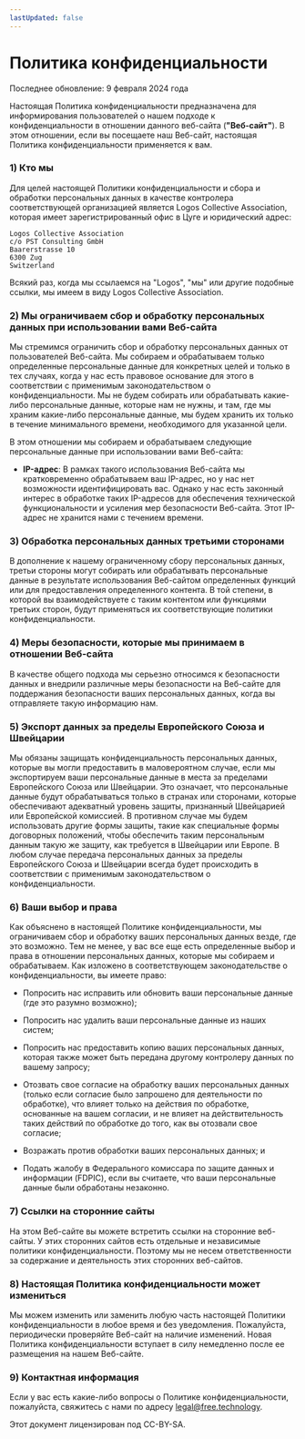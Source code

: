 ```yaml
---
lastUpdated: false
---
```

# Политика конфиденциальности

Последнее обновление: 9 февраля 2024 года

Настоящая Политика конфиденциальности предназначена для информирования пользователей о нашем подходе к конфиденциальности в отношении данного веб-сайта (**"Веб-сайт"**). В этом отношении, если вы посещаете наш Веб-сайт, настоящая Политика конфиденциальности применяется к вам.

### 1) Кто мы

Для целей настоящей Политики конфиденциальности и сбора и обработки персональных данных в качестве контролера соответствующей организацией является Logos Collective Association, которая имеет зарегистрированный офис в Цуге и юридический адрес:

```
Logos Collective Association
c/o PST Consulting GmbH
Baarerstrasse 10
6300 Zug
Switzerland
```

Всякий раз, когда мы ссылаемся на "Logos", "мы" или другие подобные ссылки, мы имеем в виду Logos Collective Association.

### 2) Мы ограничиваем сбор и обработку персональных данных при использовании вами Веб-сайта

Мы стремимся ограничить сбор и обработку персональных данных от пользователей Веб-сайта. Мы собираем и обрабатываем только определенные персональные данные для конкретных целей и только в тех случаях, когда у нас есть правовое основание для этого в соответствии с применимым законодательством о конфиденциальности. Мы не будем собирать или обрабатывать какие-либо персональные данные, которые нам не нужны, и там, где мы храним какие-либо персональные данные, мы будем хранить их только в течение минимального времени, необходимого для указанной цели.

В этом отношении мы собираем и обрабатываем следующие персональные данные при использовании вами Веб-сайта:

* **IP-адрес**: В рамках такого использования Веб-сайта мы кратковременно обрабатываем ваш IP-адрес, но у нас нет возможности идентифицировать вас. Однако у нас есть законный интерес в обработке таких IP-адресов для обеспечения технической функциональности и усиления мер безопасности Веб-сайта. Этот IP-адрес не хранится нами с течением времени.

### 3) Обработка персональных данных третьими сторонами

В дополнение к нашему ограниченному сбору персональных данных, третьи стороны могут собирать или обрабатывать персональные данные в результате использования Веб-сайтом определенных функций или для предоставления определенного контента. В той степени, в которой вы взаимодействуете с таким контентом или функциями третьих сторон, будут применяться их соответствующие политики конфиденциальности.

### 4) Меры безопасности, которые мы принимаем в отношении Веб-сайта

В качестве общего подхода мы серьезно относимся к безопасности данных и внедрили различные меры безопасности на Веб-сайте для поддержания безопасности ваших персональных данных, когда вы отправляете такую информацию нам.

### 5) Экспорт данных за пределы Европейского Союза и Швейцарии

Мы обязаны защищать конфиденциальность персональных данных, которые вы могли предоставить в маловероятном случае, если мы экспортируем ваши персональные данные в места за пределами Европейского Союза или Швейцарии. Это означает, что персональные данные будут обрабатываться только в странах или сторонами, которые обеспечивают адекватный уровень защиты, признанный Швейцарией или Европейской комиссией. В противном случае мы будем использовать другие формы защиты, такие как специальные формы договорных положений, чтобы обеспечить таким персональным данным такую же защиту, как требуется в Швейцарии или Европе. В любом случае передача персональных данных за пределы Европейского Союза и Швейцарии всегда будет происходить в соответствии с применимым законодательством о конфиденциальности.

### 6) Ваши выбор и права

Как объяснено в настоящей Политике конфиденциальности, мы ограничиваем сбор и обработку ваших персональных данных везде, где это возможно. Тем не менее, у вас все еще есть определенные выбор и права в отношении персональных данных, которые мы собираем и обрабатываем. Как изложено в соответствующем законодательстве о конфиденциальности, вы имеете право:

* Попросить нас исправить или обновить ваши персональные данные (где это разумно возможно);

* Попросить нас удалить ваши персональные данные из наших систем;

* Попросить нас предоставить копию ваших персональных данных, которая также может быть передана другому контролеру данных по вашему запросу;

* Отозвать свое согласие на обработку ваших персональных данных (только если согласие было запрошено для деятельности по обработке), что влияет только на действия по обработке, основанные на вашем согласии, и не влияет на действительность таких действий по обработке до того, как вы отозвали свое согласие;

* Возражать против обработки ваших персональных данных; и

* Подать жалобу в Федерального комиссара по защите данных и информации (FDPIC), если вы считаете, что ваши персональные данные были обработаны незаконно.

### 7) Ссылки на сторонние сайты

На этом Веб-сайте вы можете встретить ссылки на сторонние веб-сайты. У этих сторонних сайтов есть отдельные и независимые политики конфиденциальности. Поэтому мы не несем ответственности за содержание и деятельность этих сторонних веб-сайтов.

### 8) Настоящая Политика конфиденциальности может измениться

Мы можем изменить или заменить любую часть настоящей Политики конфиденциальности в любое время и без уведомления. Пожалуйста, периодически проверяйте Веб-сайт на наличие изменений. Новая Политика конфиденциальности вступает в силу немедленно после ее размещения на нашем Веб-сайте.

### 9) Контактная информация

Если у вас есть какие-либо вопросы о Политике конфиденциальности, пожалуйста, свяжитесь с нами по адресу <a href="mailto:legal@free.technology">legal@free.technology</a>.

Этот документ лицензирован под CC-BY-SA.
